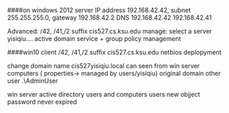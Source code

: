 ####on windows 2012 server
IP address 192.168.42.42, subnet 255.255.255.0, gateway 192.168.42.2
DNS 192.168.42.42 192.168.42.41

Advanced: /42, /41,/2 suffix cis527.cs.ksu.edu
manage: select a server yisiqiu.... active domain service + group policy management

####win10 client  /42, /41,/2 suffix cis527.cs.ksu.edu
netbios deplopyment

change domain name cis527yisiqiu.local can seen from win server computers ( properties-> managed by users/yisiqiu)
original domain other user .\AdminUser


win server
active directory users and computers
users new objject password never expired
